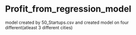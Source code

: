 # Profit_from_regression_model
model created by 50_Startups.csv and created model on four different(atleast 3 different cities) 
